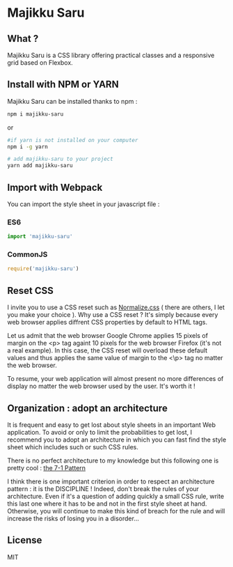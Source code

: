 # Majikku Saru

## What ?

Majikku Saru is a CSS library offering practical classes and a responsive grid based on Flexbox.

## Install with NPM or YARN

Majikku Saru can be installed thanks to npm :

```bash
npm i majikku-saru
```

or

```bash
#if yarn is not installed on your computer
npm i -g yarn

# add majikku-saru to your project
yarn add majikku-saru
```


## Import with Webpack

You can import the style sheet in your javascript file :



### ES6

```js
import 'majikku-saru'
```



### CommonJS

```js
require('majikku-saru')
```



## Reset CSS

I invite you to use a CSS reset such as [Normalize.css](https://necolas.github.io/normalize.css/) ( there are others, I let you make your choice  ). Why use a CSS reset ? It's simply because every web browser applies diffrent CSS properties by default to HTML tags.

Let us admit that the web browser Google Chrome applies 15 pixels of margin on the \<p> tag againt 10 pixels for the web browser Firefox (it's not a real example). In this case, the CSS reset will overload these default values and thus  applies the same value of margin to the <\p> tag no matter the web browser.

To resume,  your web application will almost present no more differences of display no matter the web browser used by the user. It's worth it !

## Organization : adopt an architecture

It is frequent and easy to get lost about style sheets in an important Web application. To avoid or only to limit the probabilities to get lost, I recommend you to adopt an architecture in which you can fast find the style sheet which includes such or such CSS rules.

There is no perfect architecture to my knowledge but this following one is pretty cool : [the 7-1 Pattern](https://gist.github.com/rveitch/84cea9650092119527bc)

I think there is one important criterion in order to respect an architecture pattern : it is the DISCIPLINE ! Indeed, don't break the rules of your architecture. Even if it's a question of adding quickly a small CSS rule, write this last one where it has to be and not in the first style sheet at hand. Otherwise, you will continue to make this kind of breach for the rule and will increase the risks of losing you in a disorder...
   

## License

MIT